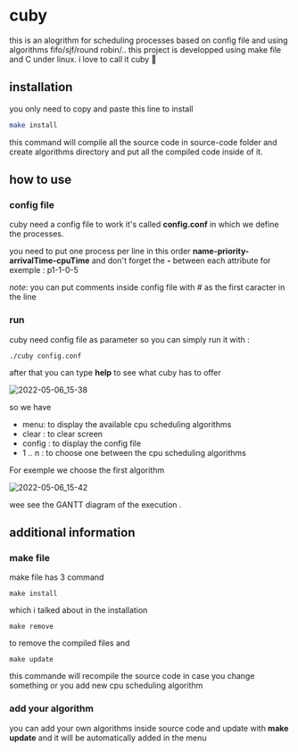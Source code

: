 # cuby
this is an alogrithm for scheduling processes based on config file and using algorithms fifo/sjf/round robin/..
this project is developped using make file and C under linux.
i love to call it cuby 👊
## installation
you only need to copy and paste this line to install 

```bash
make install
```
this command will compile all the source code in source-code folder and create algorithms directory and put all the compiled code inside of it. 

## how to use

### config file
cuby need a config file to work it's called **config.conf** in which we define the processes.

you need to put one process per line in this order **name-priority-arrivalTime-cpuTime** and don't forget the **-** between each attribute
for exemple : p1-1-0-5

*note*: you can put comments inside config file with # as the first caracter in the line

### run
cuby need config file as parameter so you can simply run it with :

```
./cuby config.conf
```
after that you can type **help** to see what cuby has to offer

![2022-05-06_15-38](https://user-images.githubusercontent.com/59932913/167206087-a53db4ac-a3a4-4fcb-9b9a-999f03430bda.png)

so we have
- menu: to display the available cpu scheduling algorithms  
- clear : to clear screen
- config : to display the config file
- 1 .. n : to choose one between the cpu scheduling algorithms 

For exemple we choose the first algorithm 

![2022-05-06_15-42](https://user-images.githubusercontent.com/59932913/167206595-ac0312b3-e43c-4996-a22e-7c639ef1a74d.png)

wee see the GANTT diagram of the execution .

## additional information

### make file
make file has 3 command 
```
make install 
```
which i talked about in the installation
```
make remove
```
to remove the compiled files 
and
```
make update
```
this commande will recompile the source code in case you change something or you add new cpu scheduling algorithm

### add your algorithm

you can add your own algorithms inside source code and update with **make update** and it will be automatically added in the menu

